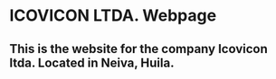# ICOVICON LTDA. Webpage
## This is the website for the company Icovicon ltda. Located in Neiva, Huila.